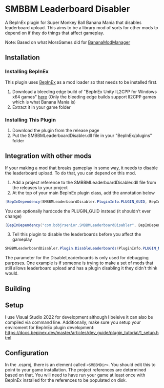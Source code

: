 # SMBBM Leaderboard Disabler

A BepInEx plugin for Super Monkey Ball Banana Mania that disables leaderboard upload. This aims to be a library mod of sorts for other mods to depend on if they do things that affect gameplay.

Note: Based on what MorsGames did for [BananaModManager](https://github.com/MorsGames/BananaModManager)

## Installation

### Installing BepInEx

This plugin uses [BepInEx](https://github.com/BepInEx/BepInEx) as a mod loader so that needs to be installed first.

1. Download a bleeding edge build of "BepInEx Unity IL2CPP for Windows x64 games" [here](https://builds.bepinex.dev/projects/bepinex_be) (Only the bleeding edge builds support Il2CPP games which is what Banana Mania is)
2. Extract it in your game folder

### Installing This Plugin

1. Download the plugin from the release page
2. Put the SMBBMLeaderboardDisabler.dll file in your "BepInEx/plugins" folder

## Integration with other mods

If your making a mod that breaks gameplay in some way, it needs to disable the leaderboard upload. To do that, you can depend on this mod.

1. Add a project reference to the SMBBMLeaderboardDisabler.dll file from the releases to your project
2. At the top of your main BepInEx plugin class, add the annotation below

```csharp
[BepInDependency(SMBBMLeaderboardDisabler.PluginInfo.PLUGIN_GUID, BepInDependency.DependencyFlags.HardDependency)]
```
You can optionally hardcode the PLUGIN_GUID instead (it shouldn't ever change)
```csharp
[BepInDependency("com.bobjrsenior.SMBBMLeaderboardDisabler", BepInDependency.DependencyFlags.HardDependency)]
```

3. Tell this plugin to disable the leaderboards before you affect the gameplay

```csharp
SMBBMLeaderboardDisabler.Plugin.DisableLeaderboards(PluginInfo.PLUGIN_NAME);
```
The parameter for the DisableLeaderboards is only used for debugging purposes. One example is if someone is trying to make a set of mods that still allows leaderboard upload and has a plugin disabling it they didn't think would. 

## Building

## Setup

I use Visual Studio 2022  for development although I beleive it can also be compiled via command line. Additionally, make sure you setup your enviroment for BepInEx plugin development: https://docs.bepinex.dev/master/articles/dev_guide/plugin_tutorial/1_setup.html

## Configuration

In the .csproj, there is an element called `<SMBBMDir>`. You should edit this to point to your game installation. The project references are determined based on that. You will need to have run your game at least once with BepInEx installed for the references to be populated on disk.